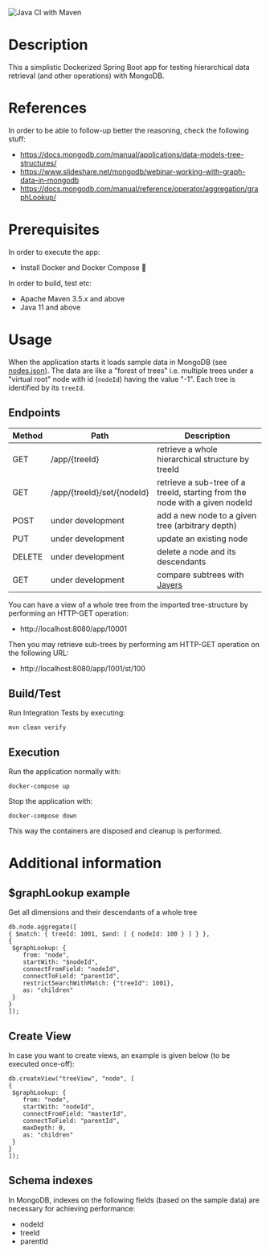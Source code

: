 ![Java CI with Maven](https://github.com/kmandalas/spring-mongodb-graphlookup/workflows/Java%20CI%20with%20Maven/badge.svg)

# Description
This a simplistic Dockerized Spring Boot app for testing hierarchical data retrieval (and other operations) with MongoDB.

# References
In order to be able to follow-up better the reasoning, check the following stuff:
- https://docs.mongodb.com/manual/applications/data-models-tree-structures/
- https://www.slideshare.net/mongodb/webinar-working-with-graph-data-in-mongodb
- https://docs.mongodb.com/manual/reference/operator/aggregation/graphLookup/

# Prerequisites
In order to execute the app:
- Install Docker and Docker Compose :whale:

In order to build, test etc:
- Apache Maven 3.5.x and above
- Java 11 and above

# Usage
When the application starts it loads sample data in MongoDB (see [nodes.json](https://github.com/kmandalas/spring-mongodb-graphlookup/blob/master/mongo-init/data-import/nodes.json)).
The data are like a "forest of trees" i.e. multiple trees under a "virtual root" node with id (`nodeId`) having the value "-1".
Each tree is identified by its `treeId`.

## Endpoints 

Method	| Path	| Description
------------- | ------------------------- | ------------- |
GET	| /app/{treeId}	| retrieve a whole hierarchical structure by treeId
GET	| /app/{treeId}/set/{nodeId}	| retrieve a sub-tree of a treeId, starting from the node with a given nodeId
POST | under development | add a new node to a given tree (arbitrary depth)
PUT | under development | update an existing node
DELETE | under development | delete a node and its descendants
GET | under development | compare subtrees with [Javers](https://javers.org/)

You can have a view of a whole tree from the imported tree-structure by performing an HTTP-GET operation:
- http://localhost:8080/app/10001

Then you may retrieve sub-trees by performing am HTTP-GET operation on the following URL:
- http://localhost:8080/app/1001/st/100

## Build/Test
Run Integration Tests by executing:
```    
mvn clean verify
```
## Execution
Run the application normally with:
```
docker-compose up
```

Stop the application with:
```
docker-compose down
```
This way the containers are disposed and cleanup is performed.
  
# Additional information

## $graphLookup example
Get all dimensions and their descendants of a whole tree
```
db.node.aggregate([ 
{ $match: { treeId: 1001, $and: [ { nodeId: 100 } ] } },
{
 $graphLookup: {
    from: "node",
    startWith: "$nodeId",
    connectFromField: "nodeId",
    connectToField: "parentId",
    restrictSearchWithMatch: {"treeId": 1001},
    as: "children"
 }
}
]);
```

## Create View
In case you want to create views, an example is given below (to be executed once-off):
```
db.createView("treeView", "node", [
{
 $graphLookup: {
    from: "node",
    startWith: "nodeId",
    connectFromField: "masterId",
    connectToField: "parentId",
    maxDepth: 0,
    as: "children"
 }
}
]);
```

## Schema indexes
In MongoDB, indexes on the following fields (based on the sample data) are necessary for achieving performance:
- nodeId
- treeId
- parentId
